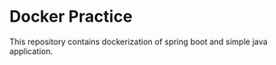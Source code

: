 # Docker Practice

This repository contains dockerization of spring boot and simple java application.